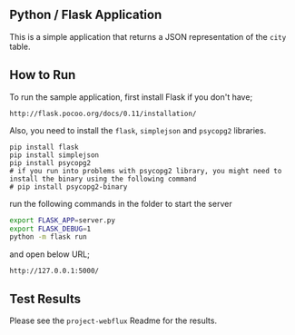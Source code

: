 ## Python / Flask Application

This is a simple application that returns a JSON representation of the `city` table.

## How to Run

To run the sample application, first install Flask if you don't have;
```
http://flask.pocoo.org/docs/0.11/installation/
```

Also, you need to install the `flask`, `simplejson` and `psycopg2` libraries.

```
pip install flask
pip install simplejson
pip install psycopg2
# if you run into problems with psycopg2 library, you might need to install the binary using the following command
# pip install psycopg2-binary
```

run the following commands in the folder to start the server
```sh
export FLASK_APP=server.py
export FLASK_DEBUG=1
python -m flask run
```

and open below URL;
```
http://127.0.0.1:5000/
```

## Test Results

Please see the `project-webflux` Readme for the results.

